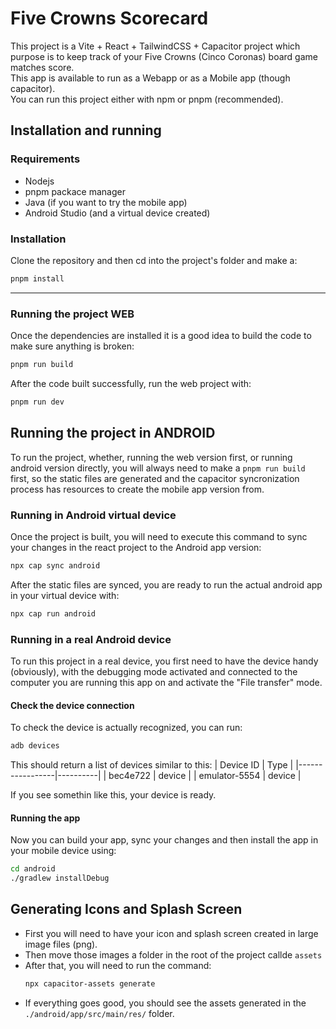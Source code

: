 # Five Crowns Scorecard
This project is a Vite + React + TailwindCSS + Capacitor project which purpose is to keep track of your Five Crowns (Cinco Coronas) board game matches score.  
This app is available to run as a Webapp or as a Mobile app (though capacitor).  
You can run this project either with npm or pnpm (recommended).

## Installation and running
### Requirements
- Nodejs
- pnpm packace manager
- Java (if you want to try the mobile app)
- Android Studio (and a virtual device created)

### Installation
Clone the repository and then cd into the project's folder and make a:  
```bash
pnpm install
```
---
### Running the project WEB
Once the dependencies are installed it is a good idea to build the code to make sure anything is broken:
```bash
pnpm run build
```

After the code built successfully, run the web project with:
```bash
pnpm run dev
```

## Running the project in ANDROID
To run the project, whether, running the web version first, or running android version directly, you will always need to make a ```pnpm run build``` first, so the static files are generated and the capacitor syncronization process has resources to create the mobile app version from.  
  
### Running in Android virtual device
Once the project is built, you will need to execute this command to sync your changes in the react project to the Android app version:
```bash
npx cap sync android
```
After the static files are synced, you are ready to run the actual android app in your virtual device with:
```bash
npx cap run android
```

### Running in a real Android device
To run this project in a real device, you first need to have the device handy (obviously), with the debugging mode activated and connected to the computer you are running this app on and activate the "File transfer" mode.

#### Check the device connection
To check the device is actually recognized, you can run:
```bash
adb devices
```
This should return a list of devices similar to this:
| Device ID       | Type     |
|-----------------|----------|
| bec4e722        | device   |
| emulator-5554   | device   |

If you see somethin like this, your device is ready.

#### Running the app
Now you can build your app, sync your changes and then install the app in your mobile device using:
```bash
cd android  
./gradlew installDebug
```

## Generating Icons and Splash Screen
- First you will need to have your icon and splash screen created in large image files (png).
- Then move those images a folder in the root of the project callde `assets`
- After that, you will need to run the command:
    ```bash
    npx capacitor-assets generate
    ```
- If everything goes good, you should see the assets generated in the `./android/app/src/main/res/` folder.